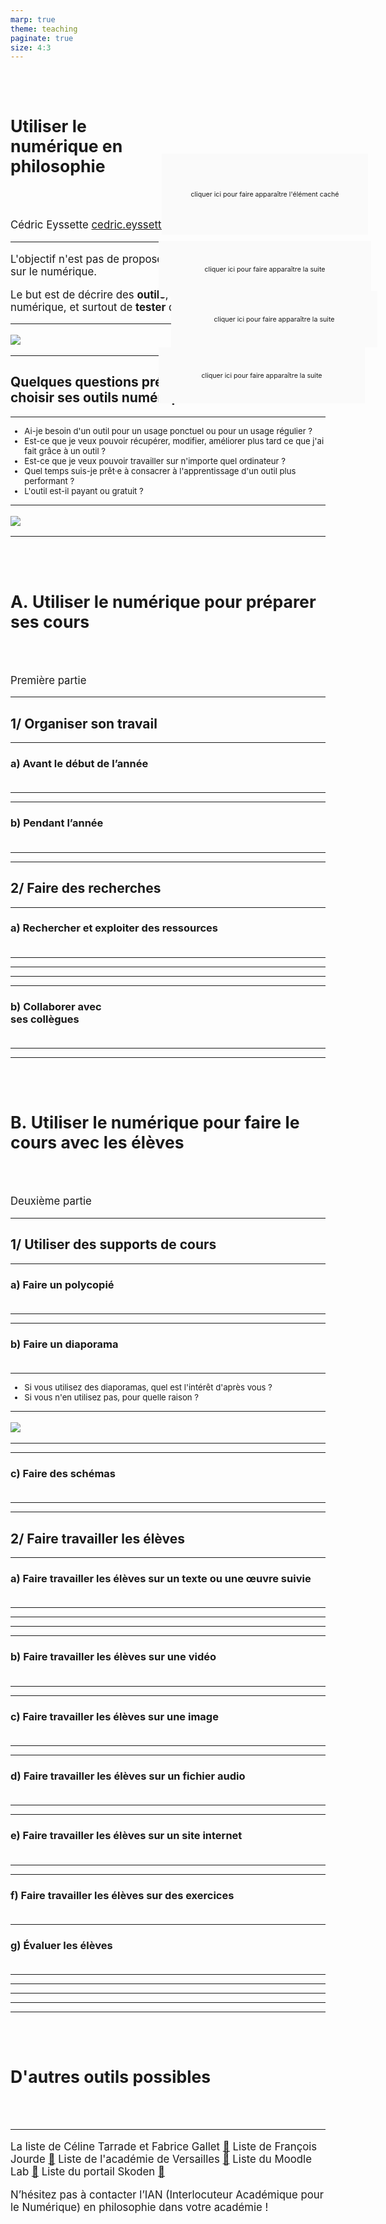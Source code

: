 ```yaml
---
marp: true
theme: teaching
paginate: true
size: 4:3
---
```

<style>
section:not(.titre) a {filter: sepia(1) saturate(70) hue-rotate(180deg); font-size:0.6em; vertical-align:top;}
</style>

<!-- _class: titre -->
<style scoped>
h1{padding:50px}
</style>
# Utiliser le<br>numérique en<br>philosophie <!-- fit -->
Cédric Eyssette
cedric.eyssette@ac-lyon.fr

---
<!-- _class:  -->
<style scoped>
p {font-size:120%;}
</style>
L'objectif n'est pas de proposer une **réflexion philosophique** sur le numérique.

Le but est de décrire des **outils**, des **usages pédagogiques** du numérique, et surtout de **tester** certaines pratiques.

---
<!-- _class: i1t0 pp -->
![](https://raw.githubusercontent.com/eyssette/graphviz-examples/master/diagram/formation-numerique-presentations.svg)

---
<!-- _class: souspartie fpppppp -->
## Quelques questions préalables afin de bien choisir ses outils numériques


---
<!-- _class: fpppp -->
* Ai-je besoin d'un outil pour un usage ponctuel ou pour un usage régulier ?
* Est-ce que je veux pouvoir récupérer, modifier, améliorer plus tard ce que j'ai fait grâce à un outil ?
* Est-ce que je veux pouvoir travailler sur n'importe quel ordinateur ?
* Quel temps suis-je prêt·e à consacrer à l'apprentissage d'un outil plus performant ? 
* L'outil est-il payant ou gratuit ?

---
<!-- _class: i1t0 pp -->
![](https://raw.githubusercontent.com/eyssette/graphviz-examples/master/diagram/plan-formation-numerique.svg)


---
<!-- _class: partie -->
<style scoped>
h1{font-size:190%; padding-left:0px; padding-right:0px}
</style>
# A. Utiliser le numérique pour préparer ses cours
Première partie

---
<!-- _class: souspartie -->
## 1/ Organiser son travail

---
<!-- _class: etape -->
<style scoped>
ol {margin-left:40px;}
</style>
### a) Avant le début de l’année
1. Se faire une programmation générale
2. Gérer les informations importantes
3. Mémoriser les noms des élèves

---
<!-- _class: fpppppp -->
1) Se faire une programmation générale
	* Utiliser un tableur pour préparer son planning de l’année [:link:](https://docs.google.com/spreadsheets/d/1ZJQn8ZNyncv9BA1cmWkf-uT3k_jZQR3ylywSdynabtU/edit?usp=sharing)
2) Gérer les informations importantes
	* Utiliser un logiciel de listes pour avoir facilement à disposition certaines informations importantes [:link:](https://keep.google.com/u/0/#home)
3) Mémoriser les noms des élèves
	* Utiliser un logiciel de révision : _Anki_  [:link:](https://apps.ankiweb.net/)

<!-- Remember The Milk, Evernote ... -->

---
<!-- _class: etape -->
<style scoped>
section {font-size:340%;}
ol {margin-left:60px;}
</style>
### b) Pendant l’année
1. Gérer son calendrier
2. Gérer des tâches multiples

---
<!-- _class: fpp -->
1) Gérer son calendrier
	* Intégrer automatiquement dans son calendrier son emploi du temps sur Pronote [:link:](http://www.index-education.com/fr/tutoriels-video-pronote-1735-3-synchroniser-l-agenda-pronote-a-son-agenda-personnel-espace-professeurs.php)
	* Récupérer automatiquement les dates officielles du calendrier scolaire [:link:](https://www.data.gouv.fr/fr/datasets/le-calendrier-scolaire/)
	* Recevoir des notifications, et un mail de rappel chaque matin [:link:](http://www.blogdumoderateur.com/astuces-google-agenda/)
2) Gérer des tâches multiples
	* La méthode GTD : _Getting Things Done_ quand on a un grand nombre de tâches à gérer [:link:](http://toodledo.com/) [:link:](https://marketplace.visualstudio.com/items?itemName=usernamehw.todo-md)
	* La méthode Kanban pour gérer de façon plus simple l'évolution d'un projet [:link:](https://format30.com/2014/08/26/etudiants-organisez-votre-travail-avec-le-kanban-personnel-trello/) [:link:](https://trello.com/) [:link:](https://cryptpad.fr/kanban)


---
<!-- _class: souspartie -->
## 2/ Faire des recherches

---
<!-- _class: etape -->
<style scoped>
ol {margin-left:60px;}
</style>
### a) Rechercher et exploiter des ressources
1. Trouver des ressources numériques
3. Lire et prendre des notes
4. Gérer ses ressources

---
<!-- _class: fm  -->
<style scoped>
ol li {margin-left:-5px}
ol ul {margin-left:-29px;}
ol ul ul {font-size:90%; padding-top:5px}
</style>

1. Trouver des ressources numériques
	* Utiliser les ressources de la bibliothèque Diderot [:link:](http://www.bibliotheque-diderot.fr/discipline-260583.kjsp?DOMAINE=000000229&DISCI=000000173&CATEG_GENE=000000169)
	* Utiliser des moteurs de recherche spécialisés : Philpapers [:link:](http://philpapers.org/)
	* Se faire ses propres moteurs de recherche [:link:](https://cse.google.com/)
		* Recherche sur des sites d'introduction à la philosophie [:link:](https://cse.google.com/cse?cx=005941353090358050370:-rxleq99qm0)
		* Recherche d'analyses de films [:link:](https://cse.google.com/cse?cx=013022458855246154026:kvowwanvdza)
		* Recherche sur des thèmes d'autres disciplines : SES [:link:](https://cse.google.com/cse?cx=000159438708945803198:c670n89xtv8) ; Mathématiques, physique, chimie, biologie [:link:](https://cse.google.com/cse?cx=000159438708945803198:nhzecq54fyq)
	* Suivre l’actualité de certains sites [:link:](http://eduscol.education.fr/numerique/dossier/competences/rechercher/guides/flux) [:link:](https://www.netvibes.com/eyssette#Blogs_francophones)
	* Utiliser des encyclopédies en ligne [:link:](http://plato.stanford.edu) [:link:](http://www.iep.utm.edu/) [:link:](http://encyclo-philo.fr/)
	* Trouver des cours de niveau universitaire en ligne (mots clés : “syllabus”, “mooc”, “open course”) [:link:](https://mediaserver.unige.ch/search/philosophie/permissions:public) [:link:](https://www.fun-mooc.fr/) [:link:](https://www.coursera.org/) [:link:](https://ocw.mit.edu/courses/find-by-topic/)

---
<!-- _class: fp -->

2. Lire et prendre des notes
	* Lire des livres au format _ePub_ [:link:](https://play.google.com/books/ebooks)
	* Lire et annoter des articles en PDF
	* Utiliser un dictionnaire intégré [:link:](https://chrome.google.com/webstore/detail/google-dictionary-by-goog/mgijmajocgfcbeboacabfgobmjgjcoja) [:link:](https://addons.mozilla.org/en-US/firefox/addon/dictionary-anyvhere/?utm_source=addons.mozilla.org&utm_medium=referral&utm_content=search)
	* Utiliser un logiciel pour prendre des notes de manière structurée [:link:](http://dynalist.io) [:link:](https://workflowy.com/)
	* Prendre des notes sur une vidéo, ou faire de la transcription
	* Prendre des notes dans de simples fichiers textes, en mettant un maximum d'informations dans le titre lui-même pour pouvoir facilement retrouver ses notes sur un thème, un auteur …

---
<!-- _class: fpp -->	

3. Gérer ses ressources
	* Scanner des articles avec son téléphone [:link:](https://fossbytes.com/best-android-scanner-apps/), avec un stylo scanner
	* Utiliser un logiciel de gestion de références bibliographiques : _Zotero_  [:link:](https://www.zotero.org/) [:link:](https://zotero.hypotheses.org/)
	* Utiliser un catalogue en ligne [:link:](https://www.worldcat.org/) [:link:](https://ccfr.bnf.fr/portailccfr/jsp/public/index.jsp) [:link:](http://www.sudoc.abes.fr/)
	* Stocker ses ressources et pouvoir y accéder en ligne [:link:](https://www.dropbox.com/referrals/AADNRgRvYNK3-2FBnRd_mi-niwqSc6g-yUI?src=global9)
	* Classer des ressources avec une base de données [:link:](https://airtable.com/)
	* Répertorier, cataloguer, partager, commenter des sites et des pages sur internet [:link:](https://www.diigo.com/)


---
<!-- _class: etape -->
<style scoped>
ol {margin-left:60px;}
</style>
### b) Collaborer avec<br> ses collègues
1. Utiliser les réseaux sociaux
2. Utiliser des outils collaboratifs

---
<!-- _class: fmmmmmm -->
<style scoped>
ol ul {margin-left:-20px;}
</style>

1) Utiliser les réseaux sociaux
	* Le groupe “Enseigner la philosophie” [:link:](https://www.facebook.com/groups/197192470301462/)
	* Le groupe “Enseigner la philosophie avec le cinéma et les séries télévisées” [:link:](https://www.facebook.com/groups/enseignercinephilosophie/)
	* Le groupe “Enseigner HLP” [:link:](https://www.facebook.com/groups/2364164770521489)
	* Les groupes propres à une académie [:link:](https://www.facebook.com/groups/197192470301462/permalink/1319948451359186/)
	* D'autres groupes plus spécifiques : pour la DNL [:link:](https://www.facebook.com/groups/enseigner.philosophie.DNL), pour la préparation de l'agrégation interne [:link:](https://www.facebook.com/groups/1032833423770790), pour l'enseignement de l'option Cinéma Audiovisuel [:link:](https://www.facebook.com/groups/2721744724714418/), pour élargir le corpus et inclure davantage de textes de femmes philosophes [:link:](https://www.facebook.com/groups/334838114318350)  …
	* Sur twitter : utiliser le tag #TeamPhilo [:link:](https://twitter.com/search?q=%23TeamPhilo&src=saved_search_click&f=live), s'abonner à des comptes spécifiques et faire une recherche seulement sur ces comptes
2) Utiliser des outils collaboratifs
	* Créer un espace de discussion en ligne [:link:](https://framateam.org)
	* Travailler sur des dossiers collaboratifs : _Tribu_ [:link:](https://tribu.phm.education.gouv.fr/), _Drive_ [:link:](https://drive.google.com/drive/my-drive)
	* Trouver une date pour une réunion, en mettant automatiquement en évidence celles qui conviennent à le plus de personnes [:link:](https://framadate.org/)


---
<!-- _class: partie -->
<style scoped>
h1{font-size:190%; padding-left:0px; padding-right:0px}
</style>
# B. Utiliser le numérique pour faire le cours avec les élèves
Deuxième partie

---
<!-- _class: souspartie -->
## 1/ Utiliser des supports de cours

---
<!-- _class: etape -->
<style scoped>
section {font-size:340%;}
ol {margin-left:70px;}
</style>
### a) Faire un polycopié
1. Usages ordinaires
2. Usages avancés


---
<!-- _class: fmmmmm -->
<style scoped>
ol ul {margin-left:-30px;}
</style>

1) Usages ordinaires
	* Utiliser un logiciel libre : LibreOffice [:link:](https://fr.libreoffice.org/download/telecharger-libreoffice/) ou OnlyOffice [:link:](https://www.onlyoffice.com/fr/desktop.aspx) 
	* Utiliser un logiciel en ligne [:link:](http://docs.google.com/)
	* Respecter les règles de la typographie et de la mise en page [:link:](http://ufr3.univ-montp3.fr/IMG/pdf/Regle_d_or_edition_memoire_version_juin_2013_-_Masters_MOBILITES_Transport_cle81b1f6.pdf)
	* Utiliser une police lisible même en petit format [:link:](http://www.dafont.com/fr/philosopher.font), ou une police pour les élèves dyslexiques [:link:](http://opendyslexic.org/)
2) Usages avancés
	* Utiliser les styles pour conserver une unité dans ses documents [:link:](https://dane.ac-lyon.fr/spip/IMG/pdf/libreoffice_avance_pdf.pdf)
	* Utiliser des modèles de document : pour un recueil de textes [:link:](https://docs.google.com/document/d/1x6Lntq4ajqTRN7ykKkjdPDwhUDTUVYvGc2vmqKvlHfE/edit?usp=sharing), pour l'analyse d'un texte [:link:](https://docs.google.com/document/d/1lAeOmIczj71GBYVnP09CzUdiR0nc_68pOeAVjqB8G2Y/edit?usp=sharing) [:link:](https://docs.google.com/drawings/d/1DDuXTG256JtQXYgIas1Bn49cae18-ka_pscfBKfU6n0/edit?usp=sharing), pour faire un “petit livre” [:link:](http://petitslivres.free.fr/index_techniques.htm) [:link:](https://www.dropbox.com/s/5i7aujquvihqi3x/Epicure-Lettre%20%C3%A0%20M%C3%A9n%C3%A9c%C3%A9e-format%20%20petitlivre.pdf?dl=0), …
	* Utiliser un logiciel adapté à des mises en page complexes : utiliser un logiciel de MAO [:link:](https://scribus.fr/), utiliser un logiciel de diaporamas pour faire de la mise en page facilement [:link:](https://docs.google.com/presentation/u/0/)
	* Utiliser un logiciel adapté à la publication scientifique : $\LaTeX$ [:link:](http://tug.ctan.org/info/latex-sciences-humaines.pdf) [:link:](https://fr.overleaf.com/)

<!-- modèles de document : A4 2 colonnes / modèle pour la correction des copies / sujets type bac / “petit livre” -->

---
<!-- _class: etape -->
<style scoped>
section {font-size:340%;}
ol {margin-left:70px;}
</style>
### b) Faire un diaporama
1. De l'intérêt de faire un diaporama et des risques possibles
2. Usages ordinaires
3. Usages avancés


---
<!-- _class:  -->
<style scoped>
ul {margin-top:10px; font-size:94%;}
</style>
1. De l'intérêt de faire un diaporama et des risques possibles

- Si vous utilisez des diaporamas, quel est l'intérêt d'après vous ?
- Si vous n'en utilisez pas, pour quelle raison ?

---
<!-- _class: i1t0 pp -->
<style scoped>
ol {display:none;}
</style>

![](https://raw.githubusercontent.com/eyssette/graphviz-examples/master/diagram/faire-un-diaporama-pour-son-cours.svg)

<div onclick="toggleElement(this)" style="position:absolute; background-color:#FAFAFA; left:470px; top:300px; width:330px; height:130px; font-size:8pt; display:grid; place-items: center;">cliquer ici pour faire apparaître l'élément caché</div>
<div onclick="toggleElement(this)" style="position:absolute; background-color:#FAFAFA; left:465px; top:440px; width:340px; height:90px; font-size:8pt; display:grid; place-items: center;">cliquer ici pour faire apparaître la suite</div>
<div onclick="toggleElement(this)" style="position:absolute; background-color:#FAFAFA; left:485px; top:520px; width:330px; height:90px; font-size:8pt; display:grid; place-items: center;">cliquer ici pour faire apparaître la suite</div>
<div onclick="toggleElement(this)" style="position:absolute; background-color:#FAFAFA; left:465px; top:610px; width:330px; height:90px; font-size:8pt; display:grid; place-items: center;">cliquer ici pour faire apparaître la suite</div>
<script>function toggleElement(e) {e.style.backgroundColor = ((e.style.backgroundColor=='transparent') ? '#FAFAFA' : 'transparent'); commandes=document.getElementsByClassName('bespoke-marp-parent'); commandes[0].classList.add('bespoke-marp-inactive');  if (e.innerHTML==''){e.innerHTML="cliquer ici pour faire apparaître l'élément caché"} else {e.innerHTML=''}};</script>
<script>var actualCode = 'document.addEventListener("keydown", function (e) {  });';
var script = document.createElement('script');
script.textContent = actualCode;
(document.head||document.documentElement).appendChild(script);
script.parentNode.removeChild(script);</script>

---
<!-- _class: fmmmm -->
2) Usages ordinaires
	* Utiliser un vidéoprojecteur : en HDMI, en VGA, savoir utiliser un adaptateur si nécessaire
	* Faire attention à la taille des polices, à la mise en page [:link:](https://guy.pastre.org/?p=2405)
	* Utiliser un logiciel en ligne [:link:](https://www.google.fr/intl/fr/slides/about/)
	* Imprimer un support de cours à partir d'un diaporama : 4 à 16 pages sur un A4, format “bandeau” [:link:](https://goo.gl/photos/pbnnU2We4yPaNTtVA)
3) Usages avancés
	* Faire de la vidéoprojection sans fil
	* Utiliser les fonctions interactives du vidéoprojecteur
	* Utiliser un outil de “tableau blanc” numérique [:link:](https://www.ralentirtravaux.com/le_blog/decouvrez-la-puissance-des-applications-de-tableau-blanc-pour-faire-vos-cours-en-presentiel-en-distanciel-ou-en-hybride/) [:link:](https://ladigitale.dev/digiscreen/)
	* Utiliser un logiciel de diaporama moins ordinaire : Prezi [:link:](https://prezi.com/view/xgeLGy31TnFlmQ7YuyuD/), Slides [:link:](https://slides.com/)
	* Écrire son diaporama en Markdown [:link:](https://eyssette.github.io/marp-slides/)
	* Faire une capsule vidéo à partir d'un diaporama [:link:](https://tube.ac-lyon.fr/videos/watch/a22c8512-2604-4ea9-8e19-d39d53109b6e)

<!-- Sway, Genially -->

---
<!-- _class: etape -->
<style scoped>
section {font-size:340%;}
ol {margin-left:70px;}
</style>
### c) Faire des schémas
1. Usages ordinaires
2. Usages avancés

---
<!-- _class: fmmm -->
<style scoped>
ol ul {margin-left:-40px;}
</style>
1) Usages ordinaires
	* Utiliser un logiciel de dessin : [:link:](https://excalidraw.com/) [:link:](https://docs.google.com/drawings/u/0/create)
	* Utiliser un logiciel simple pour faire une carte mentale [:link:](http://mindmaps.app/) [:link:](https://coggle.it/) [:link:](https://www.zenmindmap.com/) [:link:](https://gitmind.com/)
	* Utiliser un logiciel simple qui convertit du texte en une carte mentale [:link:](https://tobloef.com/text2mindmap/) [:link:](https://flowchart.fun/)
2) Usages avancés
	* Créer des schémas pour représenter des arguments [:link:](http://argument.mindmup.com) [:link:](https://argdown.org/)
	* Utiliser un langage de programmation de graphiques : GraphViz [:link:](https://github.com/eyssette/graphviz-examples)
	* Créer une frise chronologique [:link:](https://outilstice.com/2020/06/outils-creer-frises-chronologiques/) [:link:](https://dynalist.io/d/AVblXCS_wLyhYa5Vv09X0cFJ#z=lMqVNIBrVvEdqSVLcxavgyhY)
	* Rendre son schéma interactif avec des éléments à cliquer pour découvrir différentes informations  [:link:](https://www.genial.ly/)
	* Utiliser un logiciel plus complet mais plus complexe de dessin vectoriel [:link:](draw.io)

---
<!-- _class: souspartie -->
## 2/ Faire travailler les élèves



<!--
<style scoped>
ol {margin-left:60px; margin-top:0px;}
</style>
### a) … sur quel type de document ?
1. Sur un texte, sur une œuvre suivie
2. Sur une vidéo
3. Sur une image
4. Sur un fichier audio
5. Sur un site internet
6. Sur des exercices
-->

---
<!-- _class: etape -->
### a) Faire travailler les élèves sur un texte ou une œuvre suivie
1. Trouver un texte ou une œuvre suivie
2. Travailler sur le texte
3. Faire écrire un texte aux élèves


---
<!-- _class: fm -->
<style scoped>
ol ul {margin-left:-10px;}
</style>
1) Trouver un texte ou une œuvre suivie
	* Utiliser les ressources des manuels [:link:](https://eyssette.github.io/ressources-generales-enseignement-philosophie/manuels)
	* Utiliser des dossiers en ligne de textes classés par thèmes : Philo52 [:link:](https://philo52.com/articles.php?lng=fr&pg=2276), Materia philosophica [:link:](https://materiaphilosophica.blogspot.com/), PhiloTextes [:link:](http://philotextes.info/spip/spip.php?rubrique5), ma sélection [:link:](https://eyssette.github.io/dossiers/)
	* Utiliser des moteurs de recherche : Académie de Grenoble [:link:](http://www.ac-grenoble.fr/PhiloSophie/old2/bases/search.php), Philolabo [:link:](https://philo-labo.fr/accueil/), MaPhilosophie [:link:](https://www.maphilosophie.fr/base_textes.php), Explications de texte données au baccalauréat [:link:](https://eyssette.github.io/sujets-philosophie-bac/explications.html)
	* Trouver une édition numérique d'une œuvre [:link:](https://philo-labo.fr/pmwiki.php?n=Public.Ebooks?skin=minimal)  [:link:](http://classiques.uqac.ca/classiques/), et des enregistrements audio de lectures d'œuvres [:link:](https://lecture-audio.fr/co/Bibli.html) [:link:](http://www.litteratureaudio.com/livres-audio-gratuits-mp3/categorie/philosophie)
	* Utiliser le document collaboratif du groupe “Enseigner la philosophie” pour le partage de cours, de sélections de textes, … sur les œuvres suivies [:link:](https://www.facebook.com/groups/enseignerlaphilosophie/permalink/1327381807282517)

<!--
Livres audio, mais payants :
https://www.audible.fr/cat/Sciences-sociales-et-politiques/Philosophie-Livres-Audio/21228928031
https://www.franceculture.fr/emissions/le-journal-de-la-philo/la-philosophie-a-voix-haute
Quelques livres audio, mais pass beaucoup :
https://www.audiocite.net/livres-audio-gratuits-philosophies/?
http://www.ac-grenoble.fr/PhiloSophie/old2/articles.php?lng=fr&pg=17022
 -->

---
<!-- _class: fpppp -->
<style scoped>
ol ul {margin-left:-30px;}
</style>
2) Travailler sur le texte
	* Vidéoprojeter le texte et annoter le texte au tableau : penser à imprimer un texte pour les élèves avec la même mise en page)
	* Utiliser une caméra de document (un “visualiseur”) pour projeter le travail que l'on accomplit sur le texte [:link:](https://profjourde.wordpress.com/2015/06/02/un-visualiseur-et-un-ideateur-pour-les-gestes-du-travail-intellectuel/)
	* Rendre le texte cliquable et interactif [:link:](https://www.genial.ly/)
	* Produire, éventuellement avec les élèves, un texte ou un livre enrichi [:link:]()
	* Discuter un texte ou une œuvre en ligne [:link:]()

---
<!-- _class: fp -->
<style scoped>
ol ul {margin-left:-30px;}
</style>
3) Faire écrire un texte aux élèves
	* Utiliser un canevas que les élèves doivent remplir à l'écrit (exemple de canevas pour la problématisation : [:link:](https://docs.google.com/presentation/d/11dQsRgOJ7z2o8lnyJOm9mlrRI314HPCT1ROuEwst3FA/edit?usp=sharing)), ou un modèle de document que les élèves doivent utiliser pour une production numérique
	* Utiliser des outils de traitement de texte collaboratifs [:link:](https://apps.education.fr/applications/etherpad/) [:link:](https://apps.education.fr/applications/codi-md) 
	* Faire écrire un texte interactif [:link:](https://www.inklewriter.com/) [:link:](https://twinery.org/)
	* Récupérer les textes des élèves : utiliser l'ENT de préférence [:link:](https://dane.ac-reims.fr/index.php/usages-pedagogiques-ent/item/266-MBN-travail-a-faire) [:link:](https://tube-education.beta.education.fr/videos/watch/playlist/77c36bc8-e565-45a3-aff1-7e72c6232374?playlistPosition=5&resume=true) [:link:](https://tube-education.beta.education.fr/videos/watch/playlist/77c36bc8-e565-45a3-aff1-7e72c6232374?playlistPosition=6&resume=true), ou un outil de collecte de fichiers [:link:](https://help.dropbox.com/fr-fr/files-folders/share/create-file-request)
	* Produire un livre numérique à partir d’un fichier PDF pour valoriser les productions des élèves [:link:](https://fr.calameo.com/)


---
<!-- _class: etape -->
### b) Faire travailler les élèves sur une vidéo
1. Travailler sur une vidéo
2. Faire produire une vidéo aux élèves

---
<!-- _class: fmmmmm -->
<style scoped>
ol {margin-left:25px}
ol ul li {margin-left:-40px}
</style>
1) Travailler sur une vidéo
	* Trouver des vidéos intéressantes [:link:](https://www.facebook.com/groups/enseignercinephilosophie) [:link:](https://tvtropes.org/)
	* Récupérer une vidéo en ligne [:link:](https://www.downloadhelper.net/) [:link:](https://captvty.fr/fonctionnalites) [:link:](https://github.com/ytdl-org/youtube-dl), ou bien à partir d’un DVD [:link:](https://www.mediaforma.com/vlc-ripper-dvd-vlc/) [:link:](https://github.com/xenomachina/dvdrip) (législation : BO n°5 du 4 février 2010 [:link:](https://www.education.gouv.fr/bo/2010/05/menj0901120x.html))
	* Découper un extrait directement sur Youtube et le partager de manière sécurisée, sans publicité, avec une interface neutre [:link:](https://ladigitale.dev/digiplay/#/) [:link:](https://video.link/)
	* Découper un extrait à partir d'un fichier avec Avidemux [:link:](http://avidemux.sourceforge.net/download.html) [:link:](https://www.ac-clermont.fr/disciplines/fileadmin/user_upload/LanguesVivantes/boite_a_outils_tice/BAC_accompagnement/Decouper_une_video_avec_avidemux.pdf), Handbrake [:link:](https://handbrake.fr/) [:link:](https://drive.google.com/file/d/0BxtFzWgpTB8KaE5CMWpvNnlLVm8/view), ou VLC [:link:](https://www.futura-sciences.com/tech/questions-reponses/multimedia-decouper-media-vlc-11851/) [:link:](https://www.videoproc.com/troubleshoot-vlc/cut-or-trim-video-in-vlc-on-mac.htm)
	* Stocker ses extraits vidéos [:link:](https://drive.google.com/drive/my-drive)
	* Intégrer un extrait vidéo dans un diaporama
	* Différents usages possibles du cinéma [:link:](http://bit.ly/philocine)
	* Proposer une vidéo avec des annotations [:link:](https://ant.umn.edu/)
	* Faire un exercice en ligne sur une vidéo [:link:](https://learningapps.org/)
	* Faire une capsule vidéo pour ses élèves [:link:](https://obsproject.com/fr)
2) Faire produire une vidéo aux élèves
	* Faire faire une vidéo ou une animation

---
<!-- _class: etape -->
### c) Faire travailler les élèves sur une image
1. Travailler avec des images
2. Faire faire aux élèves une production à partir d'images

---
<!-- _class: fmmmmm -->
<style scoped>
ol {margin-left:20px}
ol ul li {margin-left:-40px}
</style>
1) Travailler avec des images
	* Rechercher des images libres de droit [:link:](https://images.google.com/) [:link:](https://www.qwant.com/) [:link:](https://commons.wikimedia.org/wiki/Main_Page) [:link:](https://search.creativecommons.org/search?q=), des photographies d'œuvres d'art [:link:](https://artsandculture.google.com/) [:link:](https://art.rmngp.fr/fr) [:link:](https://www.nga.gov/open-access-images.html) [:link:](https://histoiredesarts.culture.gouv.fr/), des icônes [:link:](https://thenounproject.com/)
	* Stocker et diffuser des images [:link:](https://photos.google.com/share/AF1QipNQKekMM7q8v5VozjV-rqJpbgpQCRZnADf4QHp7-bmVQuSHS4EfnLzucdcu8M4tTg?key=bjBjUWE4bXBKalJITzhtVGdKd3hXSTdhUkZ1a0dn) [:link:]()
	* Scanner une image ou la diffuser avec une caméra de document [:link:](http://francois.bocquet.free.fr/universite/page17/page51/page51.html)
	* Imprimer une image sur plusieurs feuilles pour faire une affiche [:link:](https://posterazor.sourceforge.io/online/)
	* Faire un exercice à partir d’une image, éventuellement intégrée à un diaporama ou via un site [:link:](https://learningapps.org/)
	* Rendre son image interactive [:link:](https://www.genial.ly/)
2) Faire faire aux élèves une production à partir d’images
	* Faire faire l'analyse d’une image : analyse d'une œuvre d'art, analyse de lieux communs, ou d'un stéréotype, problématisation d'une question à partir d'une image ou de deux images opposées
	* Affichage en classe de l'image via une caméra de document [:link:](http://francois.bocquet.free.fr/universite/page17/page51/page51.html), ou récupération en ligne des images avec l'ENT


---
<!-- _class: etape -->
### d) Faire travailler les élèves sur un fichier audio
1. Travailler avec un fichier audio
2. Faire faire aux élèves une production audio

---
<!-- _class: fmmm -->
<style scoped>
ol {margin-left:20px}
ol ul li {margin-left:-40px}
</style>
1) Travailler sur un fichier audio
	* Récupérer des fichiers audio, par exemple de podcasts ou d'émissions de radio [:link:](https://www.franceculture.fr/philosophie)
	* Stocker et diffuser des fichiers audio
	* Faire un exercice à partir d’un fichier audio. Par exemple : un exercice de prise de notes, ou un travail d'approfondissement
	* Faire de la balado-diffusion [:link:](https://archivistesqc.wordpress.com/2020/08/17/baladodiffusion/), ou une web-radio [:link:](https://www.education.gouv.fr/creer-une-radio-lyceenne-4691) [:link:](https://eduscol.education.fr/numerique/dossier/archives/baladodiffusion) [:link:](https://blog.juliendelmas.fr/?mettre-en-place-une-webradio) [:link:](https://padlet.com/cdi_siegfried67/l7s545626pbq)
		* Exemple : les usages de la webradio par Guillaume Lequien [:link:](https://www.atelierphilo.fr/category/travaux/webradio/)
2) Faire faire aux élèves une production audio
	* Faire produire une analyse, une réflexion enregistrée via l'ENT, via leur propre téléphone (BYOD) ou via un outil en ligne (mot clé : “online recorder”)
	* Récupérer les fichiers audio : via l'ENT, ou une autre solution [:link:]() [:link:]() [:link:]()


---
<!-- _class: etape -->
### e) Faire travailler les élèves sur un site internet
1. Faire travailler les élèves sur des sites
2. Créer un site


---
<!-- _class: fppp -->
<style scoped>
ol ul {margin-left:-30px}
</style>
1) Faire travailler les élèves sur des sites
	* Utiliser un raccourcisseur d’URL [:link:](https://bitly.com/)
	* Utiliser des QR-Codes [:link:](https://fr.qr-code-generator.com/)
	* Utiliser un outil de bookmarking en ligne [:link:](https://www.diigo.com/)
2) Créer un site
	* Utiliser l'ENT
	* Utiliser un outil simple de création de sites [:link:](https://sites.google.com/) [:link:](https://wordpress.com/fr/)
	* Créer une fausse page facebook, ou un site qui simule un échange sur twitter ou par sms, pour représenter une discussion entre différents points de vue philosophiques [:link:](https://larryferlazzo.edublogs.org/2011/01/30/the-best-tools-for-creating-fake-stuff-for-learning/)


---
<!-- _class: etape fppp -->
### f) Faire travailler les élèves sur des exercices

1) Faire ou faire des exercices en ligne (pour vérifier la compréhension, pour des révisions) : avec LearningApps [:link:](https://learningapps.org/), la QuiZinière [:link:](https://www.quiziniere.com/), sur l'ENT avec H5P [:link:](https://www.skolengo.com/fr/blog/exerciseur-skolengo), ou via Pronote [:link:](https://www.index-education.com/fr/tutoriels-video-pronote-1795-29-donner-un-qcm-a-faire-depuis-le-cahier-de-textes-espace-professeurs.php)
2) Créer un parcours pédagogique en ligne complet avec des exercices auto-correctifs [:link:](https://sites.google.com/view/eyssette2021tg/s%C3%A9quence-3-%C3%A0-distance/chapitre-1-quest-ce-qui-fait-la-valeur-dune-%C5%93uvre-dart?authuser=0)

---
<!-- _class: etape -->
<style scoped>
section {font-size:221%;}
h3{padding-bottom:20px}
ol {margin-left:40px; margin-top:0px}
</style>
### g) Évaluer les élèves
1. Trouver un sujet
2. Faire une dissertation ou une explication avec un dossier d'approfondissement
3. Calculer le temps nécessaire pour une évaluation
4. Annoter les copies
5. Vérifier si l'élève a fait un plagiat
6. Noter les copies
7. Rendre les copies
8. Évaluer avec des QCM

---
<!-- _class: fmm -->
<style scoped>
ol {margin-left:20px; margin-right:30px;}
ol ul {margin-left:-30px;}
</style>
1) Trouver un sujet
	* Rechercher un sujet dans la base de données des sujets du baccalauréat : dissertations [:link:](https://eyssette.github.io/sujets-philosophie-bac/dissertations.html) et explications de texte [:link:](https://eyssette.github.io/sujets-philosophie-bac/explications.html)
	* Rechercher un sujet de dissertation dans une base de données générale (tous niveaux confondus) [:link:](https://eyssette.github.io/sujets-philosophie/)
2) Faire une dissertation ou une explication avec un dossier d'approfondissement
	* Partager des dossiers avec l'ENT ou les publier en ligne [:link:](https://www.dropbox.com/referrals/AADNRgRvYNK3-2FBnRd_mi-niwqSc6g-yUI?src=global9)
	* Collaborer avec des collègues pour faire un dossier [:link:](https://www.facebook.com/groups/enseignerlaphilosophie/permalink/1273527589334606/?__cft__[0]=AZUzrLPV-5pyDXkTepeD4kn6OOhoEXlshkp2fMN8i57lFSHm-QZUMAf5EqRc3WDQF_XuKBJbXoGw8F5rVwgh7vZhChEXsFC19syo0OorSbmiLxUs1VF4KIYiaTrq4msiZiSaL2_axbW5E24gzNsQOntH&__tn__=%2CO%2CP-R)
3) Calculer le temps nécessaire pour une évaluation
	* Utiliser un outil qui compte les mots pour déterminer le temps de lecture d'un texte ou d'une consigne, ou le temps d'écriture pour un certain nombre de mots attendu [:link:](https://eyssette.github.io/combiendemots/)

---
<!-- _class: fmmmmm -->
<style scoped>
ol {margin-left:20px; margin-right:0px}
ol ol {margin-left:-40px;}
ol ol ul {margin-left:-30px}
</style>

4) Annoter les copies
	1) _Utiliser des grilles_
		* Utiliser une grille d'évaluation [:link:](https://docs.google.com/document/d/1OSiT5a-OuBb322IzWnO25u4zjwjXaD7tJYJwVVdVrvY/edit?usp=sharing) [:link:](https://www.dropbox.com/s/x33q3xooeqde5ek/Rubrique%20simplifi%C3%A9e%20%E2%80%93%20Dissertation.pdf?dl=0) [:link:](https://www.dropbox.com/s/7lhzq7d7vy47ssa/Grille%20d%27%C3%A9valuation%20crit%C3%A9ri%C3%A9e%20%28%27rubric%27%29%20pour%20la%20dissertation%20en%20philosophie.pdf?dl=0)
		* Utiliser une grille pour repérer les problèmes récurrents ou des pistes pertinentes dans un tas de copies [:link:](https://www.dropbox.com/s/god8upxil8csbfw/commentaires-generaux-devoir.png?dl=0)
	2) _Annoter numériquement des copies physiques_
		* Utiliser un modèle de document pour ses corrections [:link:](https://docs.google.com/document/d/1Uf45WkVyRVUsNqL2UD6sNlI2n--xUriarYA8MEOfWbg/edit?usp=sharing)
		* Insérer des annotations prédéfinies [:link:](https://github.com/eyssette/ressources-generales-enseignement-philosophie/blob/master/liste-appreciations-courantes.md), dans un navigateur [:link:](https://chrome.google.com/webstore/detail/magical-%E2%80%93-text-expansion/iibninhmiggehlcdolcilmhacighjamp?hl=fr) [:link:](https://blaze.today/) [:link:](https://addons.mozilla.org/en-US/firefox/addon/auto-text-expander/?), avec LibreOffice [:link:](https://help.libreoffice.org/latest/fr/text/swriter/guide/autotext.html), avec Word [:link:](https://support.microsoft.com/fr-fr/office/cr%C3%A9er-des-extraits-de-texte-r%C3%A9utilisables-0bc40cab-f49c-4e06-bcb2-cd43c1674d1b) <!-- ? fonction autotext text Snippets -->
		* Utiliser un formulaire pour corriger [:link:](https://profjourde.wordpress.com/2016/06/21/corriger-des-copies-avec-un-formulaire/)
		* Faire des annotations vocales [:link:](https://profjourde.wordpress.com/2012/07/27/annotations-vocales-de-copies-deleves/)
	3) _Annoter numériquement des copies numériques_
		* Utiliser la fonction “commentaire” dans un traitement de texte 
		* Utiliser les fonctions d’annotation d’un fichier PDF [:link:](https://pdf4teachers.org/) <!-- // https://github.com/ClementGre/PDF4Teachers -->
		* Utiliser un outil dédié pour corriger des copies [:link:](https://eyssette.github.io/mark-down-papers/)

---
<!-- _class: f -->

5) Vérifier si l'élève a fait un plagiat
	* Utiliser un moteur de recherche ordinaire et quelques astuces
	* Utiliser un logiciel anti-plagiat [:link:](https://www.ralentirtravaux.com/le_blog/comment-evaluer-en-ligne/)
6) Noter les copies
	* Utiliser Pronote pour différer la diffusion des notes et focaliser les élèves sur les annotations lorsque l’on rend les copies [:link:](https://www.index-education.com/fr/tutoriels-video-pronote-1725-49-choisir-la-date-de-publication-d-une-note-espace-professeurs.php)
	* Transférer ses notes rapidement d'un tableur vers Pronote [:link:](https://www.index-education.com/fr/tutoriels-video-pronote-668-49-recuperer-les-notes-depuis-un-tableur-mode-enseignant.php)
	* Utiliser un outil d’aide à l’évaluation [:link:](https://eyssette.github.io/evaluation-rapide/)

---
<!-- _class: fp -->
7) Rendre les copies
	* Utiliser l'ENT pour rendre les copies [:link:](https://dane.ac-reims.fr/index.php/usages-pedagogiques-ent/item/266-MBN-travail-a-faire)
8) Évaluer avec des QCM
	* Faire des QCM en philosophie ? [:link:](https://web.archive.org/web/20200616164828/http://acireph.org:80/spip.php?article194) [:link:](https://www.facebook.com/groups/197192470301462/search/?q=qcm) [:link:](https://docs.google.com/document/d/1DCwbLprCLyC4V_e9_Uk7BXcRhQvv4VV91up8mzOx_Sw/edit?usp=sharing)
	* Utiliser un système de correction automatique de QCM [:link:](https://www.quizscan.org/fr/#/) [:link:](https://www.ticeman.fr/lecoutelas/?p=4718) [:link:](https://play.google.com/store/apps/details?id=com.ekodroid.omrevaluator&hl=en_US&gl=US)
	* Faire des QCM avec Pronote [:link:](https://www.index-education.com/fr/tutoriels-video-pronote-1795-29-donner-un-qcm-a-faire-depuis-le-cahier-de-textes-espace-professeurs.php) ou avec l'ENT [:link:](https://www.skolengo.com/fr/blog/exerciseur-skolengo), ou avec Google Forms [:link:](https://support.google.com/docs/answer/7032287?hl=fr)
	* Intégrer des QCM dans le cours pour tester la compréhension du cours : en les intégrant dans un diaporama, avec réponses à l'oral, via des posts-it repositionnables [:link:](https://bidouillesetmathscollege.blogspot.com/2016/10/qcm-en-classe.html), par téléphone [:link:](https://digistorm.app/) ou papier codé [:link:](https://pi.ac3j.fr/plickers-au-college/) [:link:](https://qcmcam.net/)



---
<!-- _class: partie -->
<style scoped>
h1{font-size:190%; padding-left:0px; padding-right:0px}
</style>
# D'autres outils possibles

---
<!-- _class:  -->
La liste de Céline Tarrade et Fabrice Gallet [:link:](https://www.genial.ly/View/Index/59f270324fb71a0bfca22650#page-1)
Liste de François Jourde [:link:](https://www.mindmeister.com/fr/8940345/outils-usuels)
Liste de l'académie de Versailles [:link:](https://www.mindmeister.com/fr/557369575/outils-num-riques-pour-projets-d-l-ves-http-acver-fr-outilsnum)
Liste du Moodle Lab [:link:](https://www.mindmeister.com/fr/78905114/enrichir-mon-cours-avec-les-outils-du-web)
Liste du portail Skoden [:link:](https://outils-20-en-francais.zeef.com/fr/portail.skoden)

N’hésitez pas à contacter l’IAN (Interlocuteur Académique pour le Numérique) en philosophie dans votre académie !